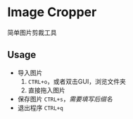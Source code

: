 # Image Cropper

简单图片剪裁工具

##  Usage

- 导入图片
  1. `CTRL+o`，或者双击GUI，浏览文件夹
  2. 直接拖入图片
- 保存图片
  `CTRL+s`，*需要填写后缀名*
- 退出程序
  `CTRL+q`
